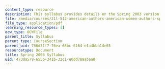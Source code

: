```yaml
---
content_type: resource
description: This syllabus provides details on the Spring 2003 version of the course.
file: /media/courses/21l-512-american-authors-american-women-authors-spring-2003/473da579655b341b32c1e0dd789abaa0_21L512_syllabus_spring_03.pdf
file_type: application/pdf
learning_resource_types: []
ocw_type: OCWFile
parent_title: Syllabus
parent_type: CourseSection
parent_uid: 766d31f7-76ea-68bc-6164-e1a4bba14e65
resourcetype: Document
title: Spring 2003 Syllabus
uid: 473da579-655b-341b-32c1-e0dd789abaa0
---
```

